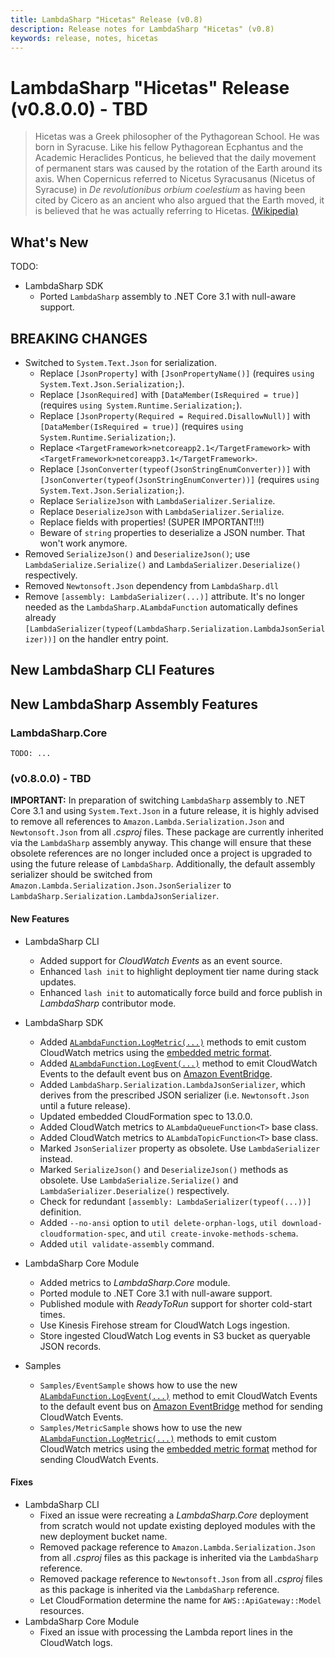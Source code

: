 ```yaml
---
title: LambdaSharp "Hicetas" Release (v0.8)
description: Release notes for LambdaSharp "Hicetas" (v0.8)
keywords: release, notes, hicetas
---
```


# LambdaSharp "Hicetas" Release (v0.8.0.0) - TBD

> Hicetas was a Greek philosopher of the Pythagorean School. He was born in Syracuse. Like his fellow Pythagorean Ecphantus and the Academic Heraclides Ponticus, he believed that the daily movement of permanent stars was caused by the rotation of the Earth around its axis. When Copernicus referred to Nicetus Syracusanus (Nicetus of Syracuse) in _De revolutionibus orbium coelestium_ as having been cited by Cicero as an ancient who also argued that the Earth moved, it is believed that he was actually referring to Hicetas. [(Wikipedia)](https://en.wikipedia.org/wiki/Hicetas)

## What's New

TODO:

* LambdaSharp SDK
    * Ported `LambdaSharp` assembly to .NET Core 3.1 with null-aware support.

## BREAKING CHANGES

* Switched to `System.Text.Json` for serialization.
    * Replace `[JsonProperty]` with `[JsonPropertyName()]` (requires `using System.Text.Json.Serialization;`).
    * Replace `[JsonRequired]` with `[DataMember(IsRequired = true)]` (requires `using System.Runtime.Serialization;`).
    * Replace `[JsonProperty(Required = Required.DisallowNull)]` with `[DataMember(IsRequired = true)]` (requires `using System.Runtime.Serialization;`).
    * Replace `<TargetFramework>netcoreapp2.1</TargetFramework>` with `<TargetFramework>netcoreapp3.1</TargetFramework>`.
    * Replace `[JsonConverter(typeof(JsonStringEnumConverter))]` with `[JsonConverter(typeof(JsonStringEnumConverter))]` (requires `using System.Text.Json.Serialization;`).
    * Replace `SerializeJson` with `LambdaSerializer.Serialize`.
    * Replace `DeserializeJson` with `LambdaSerializer.Serialize`.
    * Replace fields with properties! (SUPER IMPORTANT!!!)
    * Beware of `string` properties to deserialize a JSON number. That won't work anymore.
* Removed `SerializeJson()` and `DeserializeJson()`; use `LambdaSerialize.Serialize()` and `LambdaSerializer.Deserialize()` respectively.
* Removed `Newtonsoft.Json` dependency from `LambdaSharp.dll`
* Remove `[assembly: LambdaSerializer(...)]` attribute. It's no longer needed as the `LambdaSharp.ALambdaFunction` automatically defines already `[LambdaSerializer(typeof(LambdaSharp.Serialization.LambdaJsonSerializer))]` on the handler entry point.


## New LambdaSharp CLI Features

## New LambdaSharp Assembly Features

### LambdaSharp.Core
    TODO: ...

### (v0.8.0.0) - TBD

**IMPORTANT:** In preparation of switching `LambdaSharp` assembly to .NET Core 3.1 and using `System.Text.Json` in a future release, it is highly advised to remove all references to `Amazon.Lambda.Serialization.Json` and `Newtonsoft.Json` from all _.csproj_ files. These package are currently inherited via the `LambdaSharp` assembly anyway. This change will ensure that these obsolete references are no longer included once a project is upgraded to using the future release of `LambdaSharp`. Additionally, the default assembly serializer should be switched from `Amazon.Lambda.Serialization.Json.JsonSerializer` to `LambdaSharp.Serialization.LambdaJsonSerializer`.

#### New Features

* LambdaSharp CLI
    * Added support for _CloudWatch Events_ as an event source.
    * Enhanced `lash init` to highlight deployment tier name during stack updates.
    * Enhanced `lash init` to automatically force build and force publish in _LambdaSharp_ contributor mode.

* LambdaSharp SDK
    * Added [`ALambdaFunction.LogMetric(...)`](xref:ALambdaFunction.LogMetric(IEnumerable{LambdaMetric})) methods to emit custom CloudWatch metrics using the [embedded metric format](https://docs.aws.amazon.com/AmazonCloudWatch/latest/monitoring/CloudWatch_Embedded_Metric_Format_Specification.html).
    * Added [`ALambdaFunction.LogEvent(...)`](xref:ALambdaFunction.LogEvent(string,string,object,IEnumerable{string})) method to emit CloudWatch Events to the default event bus on [Amazon EventBridge](https://docs.aws.amazon.com/eventbridge/latest/userguide/what-is-amazon-eventbridge.html).
    * Added `LambdaSharp.Serialization.LambdaJsonSerializer`, which derives from the prescribed JSON serializer (i.e. `Newtonsoft.Json` until a future release).
    * Updated embedded CloudFormation spec to 13.0.0.
    * Added CloudWatch metrics to `ALambdaQueueFunction<T>` base class.
    * Added CloudWatch metrics to `ALambdaTopicFunction<T>` base class.
    * Marked `JsonSerializer` property as obsolete. Use `LambdaSerializer` instead.
    * Marked `SerializeJson()` and `DeserializeJson()` methods as obsolete. Use `LambdaSerialize.Serialize()` and `LambdaSerializer.Deserialize()` respectively.
    * Check for redundant `[assembly: LambdaSerializer(typeof(...))]` definition.
    * Added `--no-ansi` option to `util delete-orphan-logs`, `util download-cloudformation-spec`, and `util create-invoke-methods-schema`.
    * Added `util validate-assembly` command.

* LambdaSharp Core Module
    * Added metrics to _LambdaSharp.Core_ module.
    * Ported module to .NET Core 3.1 with null-aware support.
    * Published module with _ReadyToRun_ support for shorter cold-start times.
    * Use Kinesis Firehose stream for CloudWatch Logs ingestion.
    * Store ingested CloudWatch Log events in S3 bucket as queryable JSON records.

* Samples
    * `Samples/EventSample` shows how to use the new [`ALambdaFunction.LogEvent(...)`](xref:ALambdaFunction.LogEvent(string,string,object,IEnumerable{string})) method to emit CloudWatch Events to the default event bus on [Amazon EventBridge](https://docs.aws.amazon.com/eventbridge/latest/userguide/what-is-amazon-eventbridge.html) method for sending CloudWatch Events.
    * `Samples/MetricSample` shows how to use the new [`ALambdaFunction.LogMetric(...)`](xref:ALambdaFunction.LogMetric(IEnumerable{LambdaMetric})) methods to emit custom CloudWatch metrics using the [embedded metric format](https://docs.aws.amazon.com/AmazonCloudWatch/latest/monitoring/CloudWatch_Embedded_Metric_Format_Specification.html) method for sending CloudWatch Events.

#### Fixes

* LambdaSharp CLI
    * Fixed an issue were recreating a _LambdaSharp.Core_ deployment from scratch would not update existing deployed modules with the new deployment bucket name.
    * Removed package reference to `Amazon.Lambda.Serialization.Json` from all _.csproj_ files as this package is inherited via the `LambdaSharp` reference.
    * Removed package reference to `Newtonsoft.Json` from all _.csproj_ files as this package is inherited via the `LambdaSharp` reference.
    * Let CloudFormation determine the name for `AWS::ApiGateway::Model` resources.
* LambdaSharp Core Module
    * Fixed an issue with processing the Lambda report lines in the CloudWatch logs.

